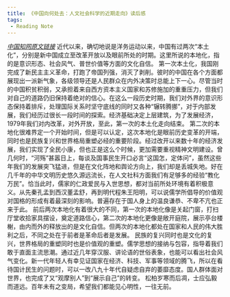 ```yaml
---
title: 《中国向何处去：人文社会科学的近期走向》读后感
tags:
 - Reading Note
---
```



[*中国知网原文链接*](https://kns.cnki.net/kcms/detail/detail.aspx?dbcode=CJFD&dbname=CJFDLAST2016&filename=QHDZ201602001&uniplatform=NZKPT&v=KIQ1GfKoCSUQtBKLwEGpBqeJK_dvFTes-L8QaiKu-Z9Uhoxd2mjlJiHId_zVFAqv)
近代以来，确切地说是洋务运动以来，中国有过两次“本土化”，分别是新中国成立至改革开放以及眼前所处的时期。这里所说的本地化，指的是意识形态、社会风气、普世价值等方面的文化自信。
第一次本土化，我国刚完成了新民主主义革命，打跑了帝国列强，消灭了剥削。彼时的中国在各个方面都展现出一派新气象，各级领导还是人民群众在内外决策时总能上下一心。尽管当时的中国积贫积弱，又承担着来自西方资本主义国家和苏修施加的重重压力，但我们对自己的道路仍旧保持着绝对的信心。在这么一段历史时期，我们对外界的意识形态保持着排斥，处理国际关系时坚守底线的同时又各种“辗转腾挪”，对于内部发展，我们经历过很长一段时间的探索。经济基础决定上层建筑，为了发展经济，1979年我们对内改革，对外开放，至此，第一次的本土化走向结束。
第二次的本地化很难界定一个开始时间，但是可以认定，这次本地化是眼前历史变革的开端，同时也是民族复兴和世界格局重塑必经的重要阶段。经过改开以来数十年的经济发展，我们实现了全民小康，但也正是这么个时候，更加需要重视精神文明建设。曾几何时，“河殇”甚嚣日上，每谈及国事民生开口必言“这国怎，定体问”，虽然这些年我们的发展突飞猛进，但是在文化阵地和舆论方向上，我们却是丢城失地。好在几千年的中华文明历史悠久源远流长，在人文社科方面我们有足够多的经验“教化万民”。恰当此时，儒家的仁政爱民与入世思想，都对当前所处环境有着积极意义。从先秦孔孟到西汉董孟舒，再到明代程朱王阳明，可以说儒学所倡导的价值观对国格的形成有着最深刻的影响。普遍存在于国人身上的温良谦恭、不卑不亢也正来于此。
前后两次本地化有着很大的不同，第一次的本地化像是关起门窗，打扫厅堂收拾家具摆设，奠定道路信心，第二次的本地化更像是敞开庭院，展示亭台楼榭，由内而外的释放出的是文化自信。但两次的本地化都处在国家和人民的伟大胜利之后，不同之处在于前者是革命后者是发展。
民族的复兴同时也是文化的复兴，世界格局的重塑同时也是价值观的重塑。儒学思想的接纳与包容，指导着我们敢于直面主流思潮。通过近几年穿汉服、讲论语的世俗表象，也能可以看出社会风气变化。新一代年轻人有幸见证国家在经济、科技、军事等领域的腾飞，所以在看待国计民生的问题时，可以一改八九十年代自疑虑自弃的萎靡态度。国人群体面对世界，也完成了又“观摩别人”到“展示自己”的转变。
松柏岁寒而后凋，士应弘毅而道远。百年未有之变局，希望我们都能见心明性，一往无前。